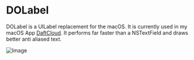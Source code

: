 # DOLabel
DOLabel is a UILabel replacement for the macOS. It is currently used in my macOS App [DaftCloud](https://itunes.apple.com/us/app/daftcloud/id1320450034?mt=12). It performs far faster than a NSTextField and draws better anti aliased text.

![Image](http://share.obrhoff.de/y8FCi4+)